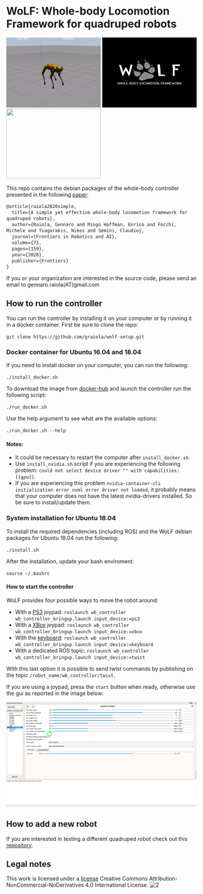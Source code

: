 # WoLF: Whole-body Locomotion Framework for quadruped robots

<p float="center">
  <img src="docs/spot.gif" width="250" height="185" /> 
  <img src="docs/wolf-logo.jpeg" width="250" height="185" />
  <img src="docs/aliengo.gif" width="250" height="185" />
</p>

This repo contains the debian packages of the whole-body controller presented in the following [paper](https://hal.archives-ouvertes.fr/hal-03005133/document): 

```
@article{raiola2020simple,
  title={A simple yet effective whole-body locomotion framework for quadruped robots},
  author={Raiola, Gennaro and Mingo Hoffman, Enrico and Focchi, Michele and Tsagarakis, Nikos and Semini, Claudio},
  journal={Frontiers in Robotics and AI},
  volume={7},
  pages={159},
  year={2020},
  publisher={Frontiers}
}
```

If you or your organization are interested in the source code, please send an email to gennaro.raiola(AT)gmail.com

## How to run the controller

You can run the controller by installing it on your computer or by running it in a docker container. First be sure to clone the repo:

`git clone https://github.com/graiola/wolf-setup.git`

### Docker container for Ubuntu 16.04 and 18.04

If you need to install docker on your computer, you can run the following:

`./install_docker.sh`

To download the image from [docker-hub](https://hub.docker.com/repository/docker/serger87/wolf) and launch the controller run the following script:

`./run_docker.sh`

Use the help argument to see what are the available options:

`./run_docker.sh --help`

#### Notes:

- It could be necessary to restart the computer after `install_docker.sh`.
- Use `install_nvidia.sh` script if you are experiencing the following problem: `could not select device driver "" with capabilities: [[gpu]]`. 
- If you are experiencing this problem `nvidia-container-cli initialization error nvml error driver not loaded`, it probably means that your computer does not have the latest nvidia-drivers installed. So be sure to install/update them.

### System installation for Ubuntu 18.04

To install the required dependencies (including ROS) and the WoLF debian packages for Ubuntu 18.04 run the following:

`./install.sh`

After the installation, update your bash enviroment:

`source ~/.bashrc`

#### How to start the controller

WoLF provides four possible ways to move the robot around:

- With a [PS3](docs/ps3.png) joypad: `roslaunch wb_controller wb_controller_bringup.launch input_device:=ps3`
- With a [XBox](docs/xbox.jpeg) joypad: `roslaunch wb_controller wb_controller_bringup.launch input_device:=xbox`
- With the [keyboard](docs/keyboard_controls.png): `roslaunch wb_controller wb_controller_bringup.launch input_device:=keyboard`
- With a dedicated ROS topic: `roslaunch wb_controller wb_controller_bringup.launch input_device:=twist`

With this last option it is possible to send twist commands by publishing on the topic `/robot_name/wb_controller/twist`.

If you are using a joypad, press the `start` button when ready, otherwise use the gui as reported in the image below:

<p align="center"> 
<img src="docs/gui.png">
</p>

## How to add a new robot

If you are interested in testing a different quadruped robot check out this [repository](https://github.com/graiola/wolf_descriptions).

## Legal notes

This work is licensed under a [license]("http://creativecommons.org/licenses/by-nc-nd/4.0/") Creative Commons Attribution-NonCommercial-NoDerivatives 4.0 International License</a>.
![2](https://i.creativecommons.org/l/by-nc-nd/4.0/88x31.png)
